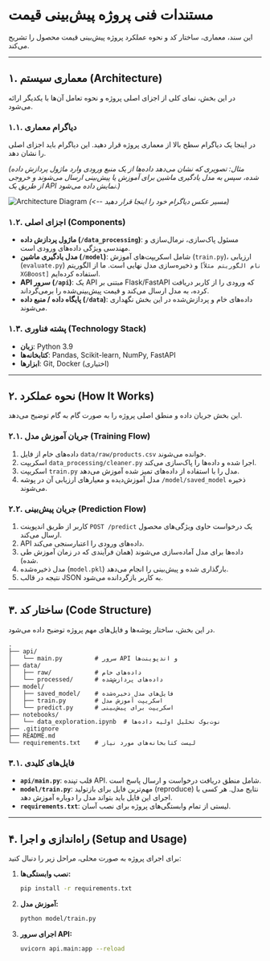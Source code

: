 # مستندات فنی پروژه پیش‌بینی قیمت

این سند، معماری، ساختار کد و نحوه عملکرد پروژه پیش‌بینی قیمت محصول را تشریح می‌کند.

---

## ۱. معماری سیستم (Architecture)

در این بخش، نمای کلی از اجزای اصلی پروژه و نحوه تعامل آن‌ها با یکدیگر ارائه می‌شود.

### ۱.۱. دیاگرام معماری

در اینجا یک دیاگرام سطح بالا از معماری پروژه قرار دهید. این دیاگرام باید اجزای اصلی را نشان دهد.

*(مثال: تصویری که نشان می‌دهد داده‌ها از یک منبع ورودی وارد ماژول پردازش داده شده، سپس به مدل یادگیری ماشین برای آموزش یا پیش‌بینی ارسال می‌شوند و خروجی از طریق یک API نمایش داده می‌شود.)*

![Architecture Diagram](./assets/architecture.png)  *(<-- مسیر عکس دیاگرام خود را اینجا قرار دهید)*

### ۱.۲. اجزای اصلی (Components)

* **ماژول پردازش داده (`/data_processing`)**: مسئول پاک‌سازی، نرمال‌سازی و مهندسی ویژگی داده‌های ورودی است.
* **مدل یادگیری ماشین (`/model`)**: شامل اسکریپت‌های آموزش (`train.py`)، ارزیابی (`evaluate.py`) و ذخیره‌سازی مدل نهایی است. ما از الگوریتم `[نام الگوریتم مثلاً XGBoost]` استفاده کرده‌ایم.
* **API سرور (`/api`)**: یک API مبتنی بر Flask/FastAPI که ورودی را از کاربر دریافت کرده، به مدل ارسال می‌کند و قیمت پیش‌بینی‌شده را برمی‌گرداند.
* **پایگاه داده / منبع داده (`/data`)**: داده‌های خام و پردازش‌شده در این بخش نگهداری می‌شوند.

### ۱.۳. پشته فناوری (Technology Stack)

* **زبان**: Python 3.9
* **کتابخانه‌ها**: Pandas, Scikit-learn, NumPy, FastAPI
* **ابزارها**: Git, Docker (اختیاری)

---

## ۲. نحوه عملکرد (How It Works)

این بخش جریان داده و منطق اصلی پروژه را به صورت گام به گام توضیح می‌دهد.

### ۲.۱. جریان آموزش مدل (Training Flow)

1.  داده‌های خام از فایل `data/raw/products.csv` خوانده می‌شوند.
2.  اسکریپت `data_processing/cleaner.py` اجرا شده و داده‌ها را پاک‌سازی می‌کند.
3.  اسکریپت `train.py` مدل را با استفاده از داده‌های تمیز شده آموزش می‌دهد.
4.  مدل آموزش‌دیده و معیارهای ارزیابی آن در پوشه `/model/saved_model` ذخیره می‌شوند.

### ۲.۲. جریان پیش‌بینی (Prediction Flow)

1.  کاربر از طریق اندپوینت `POST /predict` یک درخواست حاوی ویژگی‌های محصول ارسال می‌کند.
2.  API داده‌های ورودی را اعتبارسنجی می‌کند.
3.  داده‌ها برای مدل آماده‌سازی می‌شوند (همان فرآیندی که در زمان آموزش طی شده).
4.  مدل ذخیره‌شده (`model.pkl`) بارگذاری شده و پیش‌بینی را انجام می‌دهد.
5.  نتیجه در قالب JSON به کاربر بازگردانده می‌شود.

---

## ۳. ساختار کد (Code Structure)

در این بخش، ساختار پوشه‌ها و فایل‌های مهم پروژه توضیح داده می‌شود.

```
.
├── api/
│   └── main.py         # سرور API و اندپوینت‌ها
├── data/
│   ├── raw/            # داده‌های خام
│   └── processed/      # داده‌های پردازش‌شده
├── model/
│   ├── saved_model/    # فایل‌های مدل ذخیره‌شده
│   ├── train.py        # اسکریپت آموزش مدل
│   └── predict.py      # اسکریپت برای پیش‌بینی
├── notebooks/
│   └── data_exploration.ipynb  # نوت‌بوک تحلیل اولیه داده‌ها
├── .gitignore
├── README.md
└── requirements.txt    # لیست کتابخانه‌های مورد نیاز
```

### ۳.۱. فایل‌های کلیدی

* **`api/main.py`**: قلب تپنده API. شامل منطق دریافت درخواست و ارسال پاسخ است.
* **`model/train.py`**: مهم‌ترین فایل برای بازتولید (reproduce) نتایج مدل. هر کسی با اجرای این فایل باید بتواند مدل را دوباره آموزش دهد.
* **`requirements.txt`**: لیستی از تمام وابستگی‌های پروژه برای نصب آسان.

---

## ۴. راه‌اندازی و اجرا (Setup and Usage)

برای اجرای پروژه به صورت محلی، مراحل زیر را دنبال کنید:

1.  **نصب وابستگی‌ها:**
    ```bash
    pip install -r requirements.txt
    ```
2.  **آموزش مدل:**
    ```bash
    python model/train.py
    ```
3.  **اجرای سرور API:**
    ```bash
    uvicorn api.main:app --reload
    ```
